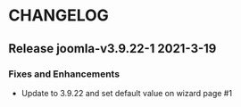 # CHANGELOG

## Release joomla-v3.9.22-1  2021-3-19
### Fixes and Enhancements
- Update to 3.9.22 and set default value on wizard page #1
